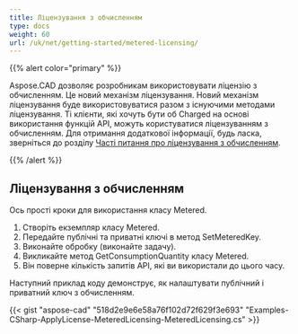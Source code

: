 ```yaml
---
title: Ліцензування з обчисленням
type: docs
weight: 60
url: /uk/net/getting-started/metered-licensing/
---
```


{{% alert color="primary" %}} 

Aspose.CAD дозволяє розробникам використовувати ліцензію з обчисленням. Це новий механізм ліцензування. Новий механізм ліцензування буде використовуватися разом з існуючими методами ліцензування. Ті клієнти, які хочуть бути об Charged на основі використання функцій API, можуть користуватися ліцензуванням з обчисленням. Для отримання додаткової інформації, будь ласка, зверніться до розділу [Часті питання про ліцензування з обчисленням](https://purchase.aspose.com/faqs/licensing/metered).

{{% /alert %}} 
## **Ліцензування з обчисленням**
Ось прості кроки для використання класу Metered.

1. Створіть екземпляр класу Metered.
1. Передайте публічні та приватні ключі в метод SetMeteredKey.
1. Виконайте обробку (виконайте задачу).
1. Викликайте метод GetConsumptionQuantity класу Metered.
1. Він поверне кількість запитів API, які ви використали до цього часу.

Наступний приклад коду демонструє, як налаштувати публічний і приватний ключ з обчисленням.

{{< gist "aspose-cad" "518d2e9e6e58a76f102d72f629f3e693" "Examples-CSharp-ApplyLicense-MeteredLicensing-MeteredLicensing.cs" >}}
